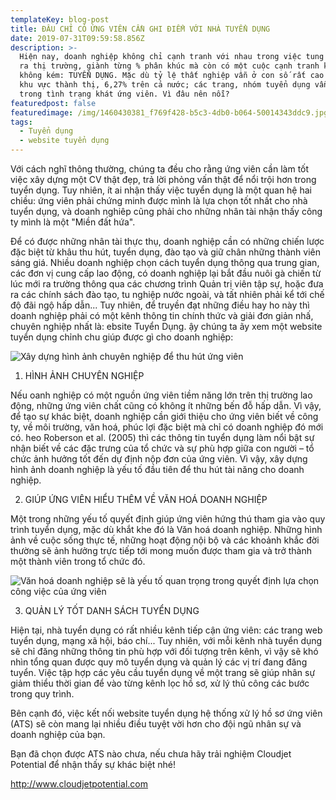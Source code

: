 ```yaml
---
templateKey: blog-post
title: ĐÂU CHỈ CÓ ỨNG VIÊN CẦN GHI ĐIỂM VỚI NHÀ TUYỂN DỤNG
date: 2019-07-31T09:59:58.856Z
description: >-
  Hiện nay, doanh nghiệp không chỉ cạnh tranh với nhau trong việc tung sản phẩm
  ra thị trường, giành từng % phân khúc mà còn có một cuộc cạnh tranh khốc liệt
  không kém: TUYỂN DỤNG. Mặc dù tỷ lệ thất nghiệp vẫn ở con số rất cao 10,21% ở
  khu vực thành thị, 6,27% trên cả nước; các trang, nhóm tuyển dụng vẫn đang
  trong tình trạng khát ứng viên. Vì đâu nên nỗi?
featuredpost: false
featuredimage: /img/1460430381_f769f428-b5c3-4db0-b064-50014343ddc9.jpg
tags:
  - Tuyển dụng
  - website tuyển dụng
---
```

Với cách nghĩ thông thường, chúng ta đều cho rằng ứng viên cần làm tốt việc xây dựng một CV thật đẹp, trả lời phỏng vấn thật  để nổi trội hơn trong tuyển dụng. Tuy nhiên, ít ai nhận thấy việc  tuyển dụng là một quan hệ hai chiều: ứng viên phải chứng minh được mình là lựa chọn tốt nhất cho nhà tuyển dụng, và doanh nghiêp cũng phải cho những nhân tài nhận thấy công ty mình là một "Miền đất hứa".

Để có được những nhân tài thực thụ, doanh nghiệp cần có những chiến lược đặc biệt từ khâu thu hút, tuyển dụng, đào tạo và giữ chân những thành viên sáng giá. Nhiều doanh nghiệp chọn cách tuyển dụng thông qua trung gian, các đơn vị cung cấp lao động, có doanh nghiệp lại bắt đầu nuôi gà chiến từ lúc mới ra trường thông qua các chương trình Quản trị viên tập sự, hoặc đưa ra các chính sách đào tạo, tu nghiệp nước ngoài, và tất nhiên phải kể tới chế độ đãi ngộ hấp dẫn... Tuy nhiên, để truyền đạt những điều hay ho này thì doanh nghiệp phải có một kênh thông tin chính thức và giải  đơn giản nhấ, chuyên nghiệp nhất là: ebsite Tuyển Dụng. ậy chúng ta ãy xem một website tuyển dụng chỉnh chu giúp được gì cho doanh nghiệp:

![](/img/screen-shot-2019-07-16-at-9.39.04-pm.png "Xây dựng hình ảnh chuyên nghiệp để thu hút ứng viên")

1. HÌNH ẢNH CHUYÊN NGHIỆP

Nếu oanh nghiệp có một nguồn ứng viên tiềm năng lớn trên thị trường lao động, những ứng viên chất cũng có không ít những bến đỗ hấp dẫn. Vì vậy, để tạo sự khác biệt, doanh nghiệp cần giới thiệu cho ứng viên biết về công ty, về môi trường, văn hoá, phúc lợi đặc biệt mà chỉ có doanh nghiệp đó mới có. heo Roberson et al. (2005) thì các thông tin tuyển dụng làm nổi bật sự nhận biết về các đặc trưng của tổ chức và sự phù hợp giữa con người – tổ chức ảnh hưởng tốt đến dự định nộp đơn của ứng viên. Vì vậy, xây dựng hình ảnh doanh nghiệp là yếu tố đầu tiên để thu hút tài năng cho doanh nghiệp.

2. GIÚP ỨNG VIÊN HIỂU THÊM VỀ VĂN HOÁ DOANH NGHIỆP

Một trong những yếu tố quyết định giúp ứng viên hứng thú tham gia vào quy trình tuyển dụng, mặc dù khắt khe đó là Văn hoá doanh nghiệp. Những hình ảnh về cuộc sống thực tế, những hoạt động nội bộ và các khoảnh khắc đời thường sẽ ảnh hưởng trực tiếp tới mong muốn được tham gia và trở thành một thành viên trong tổ chức đó.

![](/img/culture.jpeg "Văn hoá doanh nghiệp sẽ là yếu tố quan trọng trong quyết định lựa chọn công việc của ứng viên")

3. QUẢN LÝ TỐT DANH SÁCH TUYỂN DỤNG

Hiện tại, nhà tuyển dụng có rất nhiều kênh tiếp cận ứng viên: các trang web tuyển dụng, mạng xã hội, báo chí... Tuy nhiên, với mỗi kênh nhà tuyển dụng sẽ chỉ đăng những thông tin phù hợp với đối tượng trên kênh, vì vậy sẽ khó nhìn tổng quan được quy mô tuyển dụng và quản lý các vị trí đang đăng tuyển. Việc tập hợp các yêu cầu tuyển dụng về một trang sẽ giúp nhân sự giảm thiểu thời gian để vào từng kênh lọc hồ sơ, xử lý thủ công các bước trong quy trình. 

Bên cạnh đó, việc kết nối website tuyển dụng hệ thống xử lý hồ sơ ứng viên (ATS) sẽ còn mang lại nhiều điều tuyệt vời hơn cho đội ngũ nhân sự và doanh nghiệp của bạn. 

Bạn đã chọn được ATS nào chưa, nếu chưa hãy trải nghiệm Cloudjet Potential để nhận thấy sự khác biệt nhé!

http://www.cloudjetpotential.com
